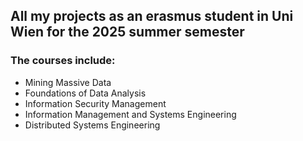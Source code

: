 ## All my projects as an erasmus student in Uni Wien for the 2025 summer semester
### The courses include:
* Mining Massive Data
* Foundations of Data Analysis
* Information Security Management
* Information Management and Systems Engineering
* Distributed Systems Engineering
